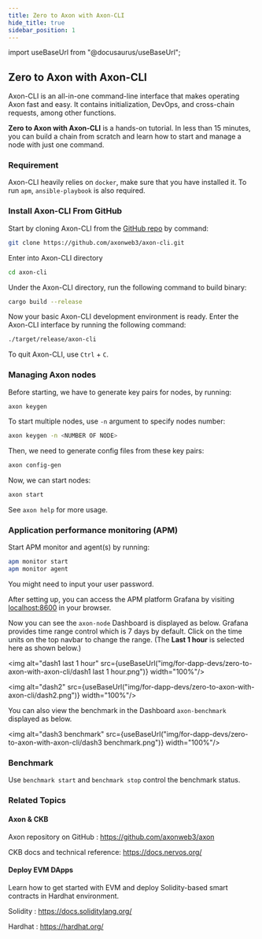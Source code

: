 ```yaml
---
title: Zero to Axon with Axon-CLI
hide_title: true
sidebar_position: 1
---
```


import useBaseUrl from "@docusaurus/useBaseUrl";

## Zero to Axon with Axon-CLI

Axon-CLI is an all-in-one command-line interface that makes operating Axon fast and easy. It contains initialization, DevOps, and cross-chain requests, among other functions.

**Zero to Axon with Axon-CLI** is a hands-on tutorial. In less than 15 minutes, you can build a chain from scratch and learn how to start and manage a node with just one command.

### Requirement

Axon-CLI heavily relies on `docker`, make sure that you have installed it. To run `apm`, `ansible-playbook` is also required.

### Install Axon-CLI From GitHub

Start by cloning Axon-CLI from the [GitHub repo](https://github.com/axonweb3/axon-cli) by command:

```bash
git clone https://github.com/axonweb3/axon-cli.git
```

Enter into Axon-CLI directory

```bash
cd axon-cli
```

Under the Axon-CLI directory, run the following command to build binary:

```bash
cargo build --release
```

Now your basic Axon-CLI development environment is ready. Enter the Axon-CLI interface by running the following command:

```bash
./target/release/axon-cli
```

To quit Axon-CLI, use `Ctrl` + `C`.

### Managing Axon nodes

Before starting, we have to generate key pairs for nodes, by running:

```bash
axon keygen
```

To start multiple nodes, use `-n` argument to specify nodes number:

```bash
axon keygen -n <NUMBER OF NODE>
```

Then, we need to generate config files from these key pairs:

```bash
axon config-gen
```

Now, we can start nodes:

```bash
axon start
```

See `axon help` for more usage.

### Application performance monitoring (APM)

Start APM monitor and agent(s) by running:

```bash
apm monitor start
apm monitor agent
```

You might need to input your user password.

After setting up, you can access the APM platform Grafana by visiting [localhost:8600](http://localhost:8600) in your browser.

Now you can see the `axon-node` Dashboard is displayed as below. Grafana provides time range control which is 7 days by default. Click on the time units on the top navbar to change the range. (The **Last 1 hour** is selected here as shown below.)

<img alt="dash1 last 1 hour" src={useBaseUrl("img/for-dapp-devs/zero-to-axon-with-axon-cli/dash1 last 1 hour.png")}  width="100%"/>

<img alt="dash2" src={useBaseUrl("img/for-dapp-devs/zero-to-axon-with-axon-cli/dash2.png")}  width="100%"/>

You can also view the benchmark in the Dashboard `axon-benchmark` displayed as below.

<img alt="dash3 benchmark" src={useBaseUrl("img/for-dapp-devs/zero-to-axon-with-axon-cli/dash3 benchmark.png")}  width="100%"/>

### Benchmark

Use `benchmark start` and `benchmark stop` control the benchmark status.

### Related Topics

#### Axon & CKB

Axon repository on GitHub : https://github.com/axonweb3/axon

CKB docs and technical reference: https://docs.nervos.org/

#### Deploy EVM DApps

Learn how to get started with EVM and deploy Solidity-based smart contracts in Hardhat environment.

Solidity : https://docs.soliditylang.org/

Hardhat : https://hardhat.org/
